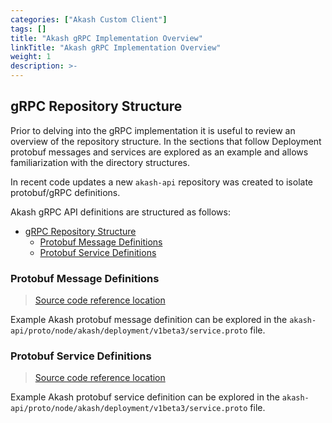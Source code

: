 ```yaml
---
categories: ["Akash Custom Client"]
tags: []
title: "Akash gRPC Implementation Overview"
linkTitle: "Akash gRPC Implementation Overview"
weight: 1
description: >-
---
```


## gRPC Repository Structure

Prior to delving into the gRPC implementation it is useful to review an overview of the repository structure.  In the sections that follow Deployment protobuf messages and services are explored as an example and allows familiarization with the directory structures.

In recent code updates a new `akash-api` repository was created to isolate protobuf/gRPC definitions.

Akash gRPC API definitions are structured as follows:

- [gRPC Repository Structure](#grpc-repository-structure)
  - [Protobuf Message Definitions](#protobuf-message-definitions)
  - [Protobuf Service Definitions](#protobuf-service-definitions)

### Protobuf Message Definitions

> [Source code reference location](https://github.com/akash-network/akash-api/blob/main/proto/node/akash/deployment/v1beta3/deployment.proto)

Example Akash protobuf message definition can be explored in the `akash-api/proto/node/akash/deployment/v1beta3/service.proto` file.

### Protobuf Service Definitions

> [Source code reference location](https://github.com/akash-network/akash-api/blob/main/proto/node/akash/deployment/v1beta3/service.proto)

Example Akash protobuf service definition can be explored in the `akash-api/proto/node/akash/deployment/v1beta3/service.proto` file.
